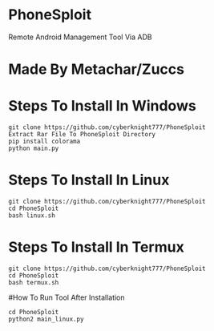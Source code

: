# PhoneSploit
Remote Android Management Tool Via ADB

# Made By Metachar/Zuccs

# Steps To Install In Windows
```
git clone https://github.com/cyberknight777/PhoneSploit
Extract Rar File To PhoneSploit Directory
pip install colorama
python main.py
```

# Steps To Install In Linux
```
git clone https://github.com/cyberknight777/PhoneSploit
cd PhoneSploit 
bash linux.sh
```

# Steps To Install In Termux
```
git clone https://github.com/cyberknight777/PhoneSploit
cd PhoneSploit
bash termux.sh
```

#How To Run Tool After Installation
```
cd PhoneSploit 
python2 main_linux.py
